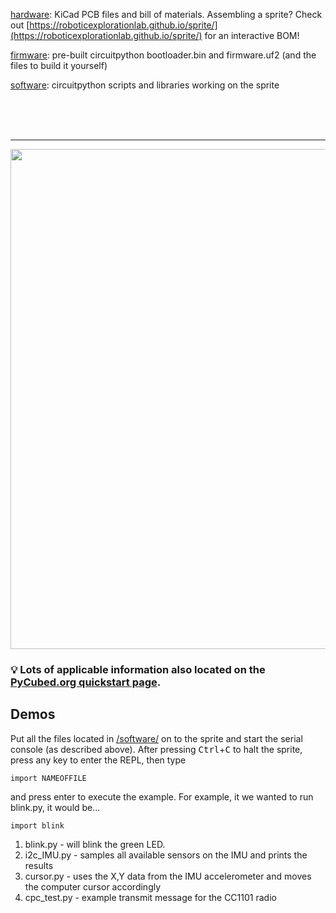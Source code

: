 [hardware](https://github.com/maholli/sprite/tree/master/hardware): KiCad PCB files and bill of materials. Assembling a sprite? Check out [https://roboticexplorationlab.github.io/sprite/](https://roboticexplorationlab.github.io/sprite/) for an interactive BOM!

[firmware](https://github.com/maholli/sprite/tree/master/firmware): pre-built circuitpython bootloader.bin and firmware.uf2 (and the files to build it yourself)

[software](https://github.com/maholli/sprite/tree/master/software): circuitpython scripts and libraries working on the sprite

<br>
<br>
<br>

----

<p align="middle">
  <img width="800" src="https://github.com/RoboticExplorationLab/sprite/blob/master/hardware/board.PNG">
</p>


### 💡 Lots of applicable information also located on the [PyCubed.org quickstart page](https://www.notion.so/maholli/Hands-On-Quick-Start-d220f0ec88eb41c08ee855ff4f46d737).


## Demos

Put all the files located in [/software/](/software/) on to the sprite and start the serial console (as described above). After pressing <kbd>Ctrl</kbd>+<kbd>C</kbd> to halt the sprite, press any key to enter the REPL, then type

```
import NAMEOFFILE
```

and press enter to execute the example. For example, it we wanted to run blink.py, it would be...

```
import blink
```

1. blink.py - will blink the green LED. 
2. i2c_IMU.py - samples all available sensors on the IMU and prints the results
3. cursor.py - uses the X,Y data from the IMU accelerometer and moves the computer cursor accordingly
4. cpc_test.py - example transmit message for the CC1101 radio
